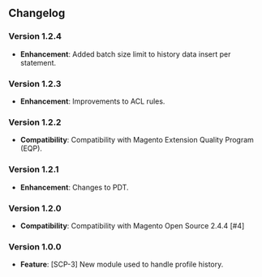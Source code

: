 ## Changelog

### Version 1.2.4
- **Enhancement**: Added batch size limit to history data insert per statement.

### Version 1.2.3
- **Enhancement**: Improvements to ACL rules.

### Version 1.2.2
- **Compatibility**: Compatibility with Magento Extension Quality Program (EQP).

### Version 1.2.1
- **Enhancement**: Changes to PDT.

### Version 1.2.0
- **Compatibility**: Compatibility with Magento Open Source 2.4.4 [#4]

### Version 1.0.0
- **Feature**: [SCP-3] New module used to handle profile history.
